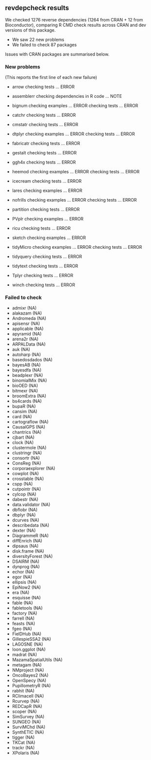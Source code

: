 ## revdepcheck results

We checked 1276 reverse dependencies (1264 from CRAN + 12 from Bioconductor), comparing R CMD check results across CRAN and dev versions of this package.

 * We saw 22 new problems
 * We failed to check 87 packages

Issues with CRAN packages are summarised below.

### New problems
(This reports the first line of each new failure)

* arrow
  checking tests ... ERROR

* assemblerr
  checking dependencies in R code ... NOTE

* bignum
  checking examples ... ERROR
  checking tests ... ERROR

* catchr
  checking tests ... ERROR

* cmstatr
  checking tests ... ERROR

* dtplyr
  checking examples ... ERROR
  checking tests ... ERROR

* fabricatr
  checking tests ... ERROR

* gestalt
  checking tests ... ERROR

* ggh4x
  checking tests ... ERROR

* heemod
  checking examples ... ERROR
  checking tests ... ERROR

* icecream
  checking tests ... ERROR

* lares
  checking examples ... ERROR

* nofrills
  checking examples ... ERROR
  checking tests ... ERROR

* partition
  checking tests ... ERROR

* PVplr
  checking examples ... ERROR

* ricu
  checking tests ... ERROR

* sketch
  checking examples ... ERROR

* tidyMicro
  checking examples ... ERROR
  checking tests ... ERROR

* tidyquery
  checking tests ... ERROR

* tidytext
  checking tests ... ERROR

* Tplyr
  checking tests ... ERROR

* winch
  checking tests ... ERROR

### Failed to check

* admixr             (NA)
* alakazam           (NA)
* Andromeda          (NA)
* apisensr           (NA)
* applicable         (NA)
* apyramid           (NA)
* arena2r            (NA)
* ARPALData          (NA)
* auk                (NA)
* autoharp           (NA)
* basedosdados       (NA)
* bayesAB            (NA)
* bayesdfa           (NA)
* beadplexr          (NA)
* binomialMix        (NA)
* bioOED             (NA)
* bitmexr            (NA)
* broomExtra         (NA)
* bs4cards           (NA)
* bupaR              (NA)
* cansim             (NA)
* card               (NA)
* cartograflow       (NA)
* CausalGPS          (NA)
* chantrics          (NA)
* cjbart             (NA)
* clock              (NA)
* clustermole        (NA)
* clustringr         (NA)
* consortr           (NA)
* ConsReg            (NA)
* corporaexplorer    (NA)
* cowplot            (NA)
* crosstable         (NA)
* cspp               (NA)
* cutpointr          (NA)
* cylcop             (NA)
* dabestr            (NA)
* data.validator     (NA)
* dbflobr            (NA)
* dbplyr             (NA)
* dcurves            (NA)
* describedata       (NA)
* dexter             (NA)
* DiagrammeR         (NA)
* diffEnrich         (NA)
* dipsaus            (NA)
* disk.frame         (NA)
* diversityForest    (NA)
* DSAIRM             (NA)
* dynprog            (NA)
* echor              (NA)
* egor               (NA)
* ellipsis           (NA)
* EpiNow2            (NA)
* era                (NA)
* esquisse           (NA)
* fable              (NA)
* fabletools         (NA)
* factory            (NA)
* farrell            (NA)
* feasts             (NA)
* fgeo               (NA)
* FielDHub           (NA)
* GillespieSSA2      (NA)
* LAGOSNE            (NA)
* loon.ggplot        (NA)
* madrat             (NA)
* MazamaSpatialUtils (NA)
* metagam            (NA)
* NMproject          (NA)
* OncoBayes2         (NA)
* OpenSpecy          (NA)
* PupillometryR      (NA)
* rabhit             (NA)
* RClimacell         (NA)
* Rcurvep            (NA)
* REDCapR            (NA)
* scoper             (NA)
* SimSurvey          (NA)
* SUNGEO             (NA)
* SurviMChd          (NA)
* SynthETIC          (NA)
* tigger             (NA)
* TKCat              (NA)
* trackr             (NA)
* XPolaris           (NA)
